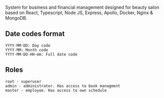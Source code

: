 System for business and financial management designed for beauty salon based on React, Typescript, Node JS, Express, Apollo, Docker, Nginx & MongoDB.



## Date codes format
    YYYY-MM-DD: Day code
    YYYY-MM: Month code
    YYYY-MM-DD-HH-mm: Full date code

## Roles
    root - superuser
    admin - administrator. Has access to book managment
    master - employee. Has access to own schedule
